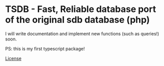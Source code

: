 # TSDB - Fast, Reliable database port of the original sdb database (php)

I will write documentation and implement new functions (such as queries!) soon.

PS: this is my first typescript package!

[License](https://devsimsek.mit-license.org)
